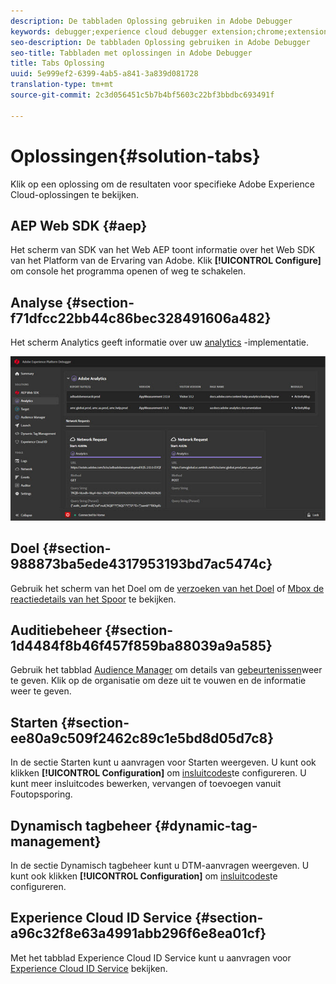 ```yaml
---
description: De tabbladen Oplossing gebruiken in Adobe Debugger
keywords: debugger;experience cloud debugger extension;chrome;extension;summary;clear;requests;solutions;solution;information;analytics;target;audience manager;media optimizer;amo;id service
seo-description: De tabbladen Oplossing gebruiken in Adobe Debugger
seo-title: Tabbladen met oplossingen in Adobe Debugger
title: Tabs Oplossing
uuid: 5e999ef2-6399-4ab5-a841-3a839d081728
translation-type: tm+mt
source-git-commit: 2c3d056451c5b7b4bf5603c22bf3bbdbc693491f

---
```



# Oplossingen{#solution-tabs}

Klik op een oplossing om de resultaten voor specifieke Adobe Experience Cloud-oplossingen te bekijken.

## AEP Web SDK {#aep}

Het scherm van SDK van het Web AEP toont informatie over het Web SDK van het Platform van de Ervaring van Adobe. Klik **[!UICONTROL Configure]** om console het programma openen of weg te schakelen.

## Analyse {#section-f71dfcc22bb44c86bec328491606a482}

Het scherm Analytics geeft informatie over uw [analytics](https://docs.adobe.com/content/help/en/analytics/landing/home.html) -implementatie.

![](assets/analytics.jpg)

## Doel {#section-988873ba5ede4317953193bd7ac5474c}

Gebruik het scherm van het Doel om de [verzoeken van het Doel](https://docs.adobe.com/content/help/en/target/using/target-home.html) of [Mbox de reactiedetails van het Spoor](https://docs.adobe.com/content/help/en/target/using/activities/troubleshoot-activities/content-trouble.html) te bekijken.

## Auditiebeheer {#section-1d4484f8b46f457f859ba88039a9a585}

Gebruik het tabblad [Audience Manager](https://docs.adobe.com/content/help/en/audience-manager/user-guide/aam-home.html) om details van [gebeurtenissen](https://docs.adobe.com/content/help/en/audience-manager/user-guide/api-and-sdk-code/dcs/dcs-event-calls/dcs-event-calls.html)weer te geven. Klik op de organisatie om deze uit te vouwen en de informatie weer te geven.

## Starten {#section-ee80a9c509f2462c89c1e5bd8d05d7c8}

In de sectie Starten kunt u aanvragen voor Starten weergeven. U kunt ook klikken **[!UICONTROL Configuration]** om [insluitcodes](https://docs.adobe.com/content/help/en/launch/using/reference/upgrade/link-dtm-embed-code.html)te configureren. U kunt meer insluitcodes bewerken, vervangen of toevoegen vanuit Foutopsporing.

## Dynamisch tagbeheer {#dynamic-tag-management}

In de sectie Dynamisch tagbeheer kunt u DTM-aanvragen weergeven. U kunt ook klikken **[!UICONTROL Configuration]** om [insluitcodes](https://docs.adobe.com/content/help/en/dtm/using/client-side/code.html)te configureren.

## Experience Cloud ID Service {#section-a96c32f8e63a4991abb296f6e8ea01cf}

Met het tabblad Experience Cloud ID Service kunt u aanvragen voor [Experience Cloud ID Service](https://docs.adobe.com/content/help/en/id-service/using/home.html) bekijken.